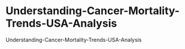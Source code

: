 # Understanding-Cancer-Mortality-Trends-USA-Analysis
Understanding-Cancer-Mortality-Trends-USA-Analysis

